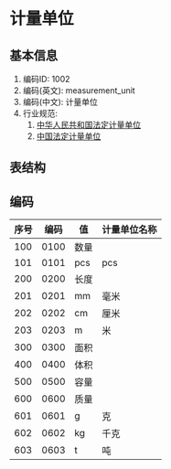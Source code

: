 # 计量单位

## 基本信息

1. 编码ID: 1002
2. 编码(英文): measurement_unit
3. 编码(中文): 计量单位
4. 行业规范: 
   1. [中华人民共和国法定计量单位](http://www.gd.gov.cn/zwgk/gongbao/1985/11/content/post_3354573.html)
   2. [中国法定计量单位](https://baike.baidu.com/item/%E4%B8%AD%E5%9B%BD%E6%B3%95%E5%AE%9A%E8%AE%A1%E9%87%8F%E5%8D%95%E4%BD%8D/662681)

## 表结构

## 编码

| 序号 | 编码 | 值   | 计量单位名称 |
| ---- | ---- | ---- | ------------ |
| 100  | 0100 | 数量 |              |
| 101  | 0101 | pcs  | pcs          |
| 200  | 0200 | 长度 |              |
| 201  | 0201 | mm   | 毫米         |
| 202  | 0202 | cm   | 厘米         |
| 203  | 0203 | m    | 米           |
| 300  | 0300 | 面积 |              |
| 400  | 0400 | 体积 |              |
| 500  | 0500 | 容量 |              |
| 600  | 0600 | 质量 |              |
| 601  | 0601 | g    | 克           |
| 602  | 0602 | kg   | 千克         |
| 603  | 0603 | t    | 吨           |
